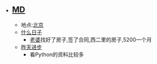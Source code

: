 - ## [MD](<MD.md>)
    - 地点:[北京](<北京.md>)
    - [什么日子](<什么日子.md>)
        - [老婆](<老婆.md>)找好了房子,签了合同,西二里的房子,5200一个月
    - [昨天进步](<昨天进步.md>)
        - 看Python的资料比较多
